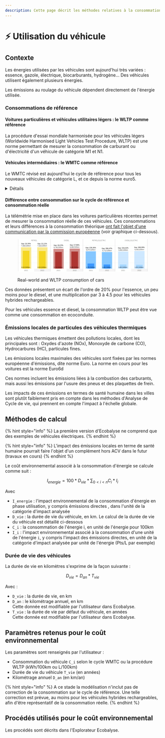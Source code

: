 ```yaml
---
description: Cette page décrit les méthodes relatives à la consommation des véhicules.
---
```


# ⚡ Utilisation du véhicule

## Contexte

Les énergies utilisées par les véhicules sont aujourd'hui très variées : essence, gazole, électrique, biocarburants, hydrogène... Des véhicules utilisent également plusieurs énergies.

Les émissions au roulage du véhicule dépendent directement de l'énergie utilisée.

### Consommations de référence

#### Voitures particulières et véhicules utilitaires légers : le WLTP comme référence

La procédure d'essai mondiale harmonisée pour les véhicules légers (Worldwide Harmonised Light Vehicles Test Procedure, WLTP) est une norme permettant de mesurer la consommation de carburant ou d'électricité d'un véhicule de catégorie M1 et N1.

#### Vehicules intermédiaires : le WMTC comme référence

Le WMTC révisé est aujourd’hui le cycle de référence pour tous les nouveaux véhicules de catégorie L, et ce depuis la norme euro5.

<details>

<summary>Détails</summary>

La documentation technique est disponible ici :  [https://unece.org/transport/standards/transport/vehicle-regulations-wp29/global-technical-regulations-gtrs](https://unece.org/transport/standards/transport/vehicle-regulations-wp29/global-technical-regulations-gtrs)

Un rapport de la Commission EU de 2018 sur « les effets de la phase environnementale Euro 5 en ce qui concerne les véhicules de catégorie L » indique : « Les résultats de l’étude ont établi que l’utilisation du cycle WMTC était pertinente pour tous les véhicules de catégorie L. Il contribue à une meilleure protection de l’environnement dans des conditions d’utilisation réelles que les cycles de conduite actuellement utilisés. » [https://www.europarl.europa.eu/RegData/docs\_autres\_institutions/commission\_europeenne/com/2018/0136/COM\_COM(2018)0136\_FR.pdf](https://www.europarl.europa.eu/RegData/docs_autres_institutions/commission_europeenne/com/2018/0136/COM_COM\(2018\)0136_FR.pdf)

Le cycle comporte 3 phases, applicable ou non selon la vitesse maximale du véhicule. De plus les vitesses sont tronquées pour les véhicules limités à 45km/h ou moins (voir graphique ci-dessous).

<figure><img src="../../../.gitbook/assets/image (2) (1) (1) (1) (1).png" alt=""><figcaption></figcaption></figure>

</details>

#### Différence entre consommation sur le cycle de référence et consommation réelle

La télémétrie mise en place dans les voitures particulières récentes permet de mesurer la consommation réelle de ces véhicules. Ces consommations et leurs différences à la consommation théorique [ont fait l'objet d'une communication par la commission européenne](https://climate.ec.europa.eu/news-your-voice/news/first-commission-report-real-world-co2-emissions-cars-and-vans-using-data-board-fuel-consumption-2024-03-18_en) (voir graphique ci-dessous).&#x20;

<figure><img src="../../../.gitbook/assets/image (1) (1) (1) (1) (1) (1) (1).png" alt=""><figcaption><p>Real-world and WLTP consumption of cars</p></figcaption></figure>

Ces données présentent un écart de l'ordre de 20% pour l'essence, un peu moins pour le diesel, et une multiplication par 3 à 4.5 pour les véhicules hybrides rechargeables.

Pour les véhicules essence et diesel, la consommation WLTP peut être vue comme une consommation en ecoconduite.

### Émissions locales de particules des véhicules thermiques

Les véhicules thermiques émettent des pollutions locales, dont les principales sont : Oxydes d'azote (NOx), Monoxyde de carbone (CO), Hydrocarbures (HC), particules fines.

Les émissions locales maximales des véhicules sont fixées par les normes européenne d'émissions, dite norme Euro. La norme en cours pour les voitures est la norme Euro6d

Ces normes incluent les émissions liées à la combustion des carburants, mais aussi les émissions par l'usure des pneus et des plaquettes de frein.

Les impacts de ces émissions en termes de santé humaine dans les villes sont plutôt faiblement pris en compte dans les méthodes d'Analyse de Cycle de vie, qui prennent en compte l'impact à l'échelle globale.

## Méthodes de calcul

{% hint style="info" %}
La première version d'Ecobalyse ne comprend que des exemples de véhicules électriques.
{% endhint %}

{% hint style="info" %}
L'impact des émissions locales en terme de santé humaine pourrait faire l'objet d'un complément hors ACV dans le futur (travaux en cours)
{% endhint %}

Le coût environnemental associé à la consommation d'énergie se calcule comme suit :

$$
I_{energie} = 100*D_{vie}*\sum_{0<i<n}C_i*I_i
$$

Avec&#x20;

* `I_energie` : l'impact environnemental de la consommation d'énergie en phase utilisation, y compris émissions directes , dans l'unité de la catégorie d'impact analysée
* `D_vie` : la durée de vie du véhicule, en km. Le calcul de la durée de vie du véhicule est détaillé ci-dessous
* `C_i` : la consommation de l'énergie i, en unité de l'énergie pour 100km
* `I_i` :  l'impact environnemental associé à la consommation d'une unité de l'énergie `i`, y compris l'impact des émissions directes, en unité de la catégorie d'impact analysée par unité de l'énergie (Pts/L par exemple)

### Durée de vie des véhicules

La durée de vie en kilomètres s'exprime de la façon suivante :&#x20;

$$
D_{vie}=D_{an}*T_{vie}
$$

Avec :&#x20;

* `D_vie` : la durée de vie, en km
* `D_an` : le kilométrage annuel, en km\
  Cette donnée est modifiable par l'utilisateur dans Ecobalyse.
* `T_vie` : la durée de vie par défaut du véhicule, en années\
  Cette donnée est  modifiable par l'utilisateur dans Ecobalyse.

## Paramètres retenus pour le coût environnemental

Les paramètres sont renseignés par l'utilisateur :&#x20;

* Consommation du véhicule `C_i` selon le cycle WMTC ou la procédure WLTP (kWh/100km ou L/100km)
* Durée de vie du véhicule `T_vie` (en années)
* Kilométrage annuel `D_an` (en km/an)

{% hint style="info" %}
A ce stade la modélisation n'inclut pas de correction de la consommation sur le cycle de référence. Une telle correction est prévue, au moins pour les véhicules hybrides rechargeables, afin d'être représentatif de la consommation réelle.
{% endhint %}

## Procédés utilisés pour le coût environnemental

Les procédés sont décrits dans l'Explorateur Ecobalyse.
